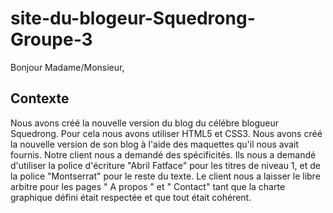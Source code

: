 # site-du-blogeur-Squedrong-Groupe-3
Bonjour Madame/Monsieur,
## Contexte
Nous avons créé la nouvelle version du blog du célébre blogueur Squedrong.
Pour cela nous avons utiliser HTML5 et CSS3.
Nous avons créé la nouvelle version de son blog à l'aide des maquettes qu'il nous avait fournis.
Notre client nous a demandé des spécificités. Ils nous a demandé d'utiliser la police d'écriture "Abril Fatface" pour les titres de niveau 1, et de la police "Montserrat" pour le reste du texte.
Le client nous a laisser le libre arbitre pour les pages " A propos " et " Contact" tant que la charte graphique défini était respectée et que tout était cohérent.